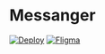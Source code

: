 # Messanger

[![Deploy](https://img.shields.io/badge/deploy-v3.1.1-green)](https://cranky-mcnulty-59af15.netlify.app/)
[![Fligma](https://img.shields.io/badge/Fligma-v1.0-green)](https://www.figma.com/file/G8Nrm7vN2ijZqRR2zBlyUc/messanger?node-id=0%3A1)
